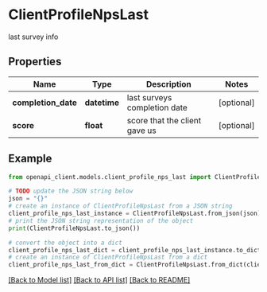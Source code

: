 # ClientProfileNpsLast

last survey info

## Properties

Name | Type | Description | Notes
------------ | ------------- | ------------- | -------------
**completion_date** | **datetime** | last surveys completion date | [optional] 
**score** | **float** | score that the client gave us | [optional] 

## Example

```python
from openapi_client.models.client_profile_nps_last import ClientProfileNpsLast

# TODO update the JSON string below
json = "{}"
# create an instance of ClientProfileNpsLast from a JSON string
client_profile_nps_last_instance = ClientProfileNpsLast.from_json(json)
# print the JSON string representation of the object
print(ClientProfileNpsLast.to_json())

# convert the object into a dict
client_profile_nps_last_dict = client_profile_nps_last_instance.to_dict()
# create an instance of ClientProfileNpsLast from a dict
client_profile_nps_last_from_dict = ClientProfileNpsLast.from_dict(client_profile_nps_last_dict)
```
[[Back to Model list]](../README.md#documentation-for-models) [[Back to API list]](../README.md#documentation-for-api-endpoints) [[Back to README]](../README.md)


